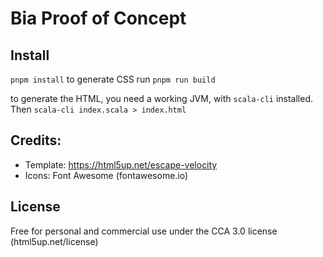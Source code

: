 # Bia Proof of Concept

## Install

`pnpm install`
to generate CSS run `pnpm run build`

to generate the HTML, you need a working JVM, with `scala-cli` installed.
Then `scala-cli index.scala > index.html`

## Credits:

- Template: https://html5up.net/escape-velocity
- Icons: Font Awesome (fontawesome.io)

## License

Free for personal and commercial use under the CCA 3.0 license (html5up.net/license)
